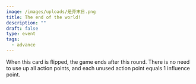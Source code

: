 ```yaml
---
image: /images/uploads/是芥末日.png
title: The end of the world!
description: ""
draft: false
type: event
tags:
  - advance
---
```

When this card is flipped, the game ends after this round. There is no need to use up all action points, and each unused action point equals 1 influence point.